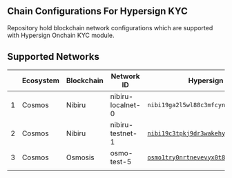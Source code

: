 ## Chain Configurations For Hypersign KYC

Repository hold blockchain network configurations which are supported with Hypersign Onchain KYC module.

## Supported Networks

|   | Ecosystem | Blockchain | Network ID        | Hypersign KYC Factory Contract Address                            |
|---|-----------|------------|-------------------|-------------------------------------------------------------------|
| 1 | Cosmos    | Nibiru     | nibiru-localnet-0 | `nibi19ga2l5wl88c3mfcynew5vn26d8cum64gktkpmd9ckr006epr7gtqe5aer3` |
| 2 | Cosmos    | Nibiru     | nibiru-testnet-1  | [`nibi19c3tpkj9dr3wakehywh8mxkua56d0l5nrkzx35uyt6jxuy686yrqlr6q2u`](https://explorer.nibiru.fi/nibiru-testnet-1/account/nibi19c3tpkj9dr3wakehywh8mxkua56d0l5nrkzx35uyt6jxuy686yrqlr6q2u) |
| 3 | Cosmos    | Osmosis     | osmo-test-5  | [`osmo1try0nrtnevevyx0t8vn5ukrqynhmjfzq64rrz6ytcdhfwjtjjygqftgl6t`](https://celatone.osmosis.zone/osmo-test-5/contracts/osmo1try0nrtnevevyx0t8vn5ukrqynhmjfzq64rrz6ytcdhfwjtjjygqftgl6t) |
|   |           |            |                   |                                                                   |



